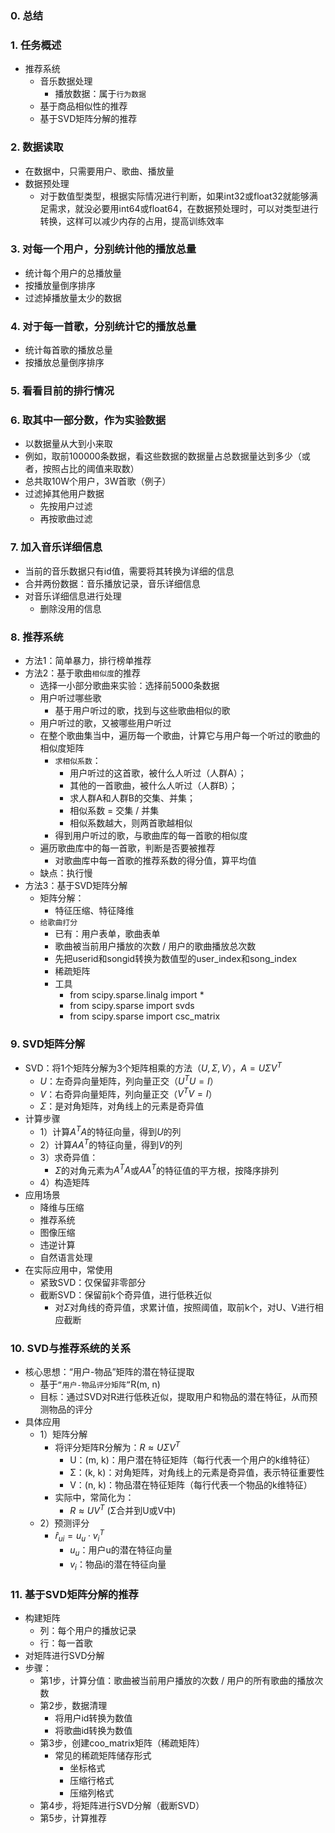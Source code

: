 ### 0. 总结

### 1. 任务概述
- 推荐系统
  - 音乐数据处理
    - 播放数据：属于`行为数据`
  - 基于商品相似性的推荐
  - 基于SVD矩阵分解的推荐

### 2. 数据读取
- 在数据中，只需要用户、歌曲、播放量
- 数据预处理
  - 对于数值型类型，根据实际情况进行判断，如果int32或float32就能够满足需求，就没必要用int64或float64，在数据预处理时，可以对类型进行转换，这样可以减少内存的占用，提高训练效率

### 3. 对每一个用户，分别统计他的播放总量
- 统计每个用户的总播放量
- 按播放量倒序排序
- 过滤掉播放量太少的数据

### 4. 对于每一首歌，分别统计它的播放总量
- 统计每首歌的播放总量
- 按播放总量倒序排序

### 5. 看看目前的排行情况

### 6. 取其中一部分数，作为实验数据
- 以数据量从大到小来取
- 例如，取前100000条数据，看这些数据的数据量占总数据量达到多少（或者，按照占比的阈值来取数）
- 总共取10W个用户，3W首歌（例子）
- 过滤掉其他用户数据
  - 先按用户过滤
  - 再按歌曲过滤

### 7. 加入音乐详细信息
- 当前的音乐数据只有id值，需要将其转换为详细的信息
- 合并两份数据：音乐播放记录，音乐详细信息
- 对音乐详细信息进行处理
  - 删除没用的信息

### 8. 推荐系统
- 方法1：简单暴力，排行榜单推荐
- 方法2：基于歌曲`相似度`的推荐
  - 选择一小部分歌曲来实验：选择前5000条数据
  - 用户听过哪些歌
    - 基于用户听过的歌，找到与这些歌曲相似的歌
  - 用户听过的歌，又被哪些用户听过
  - 在整个歌曲集当中，遍历每一个歌曲，计算它与用户每一个听过的歌曲的相似度矩阵
    - `求相似系数`：
      - 用户听过的这首歌，被什么人听过（人群A）；
      - 其他的一首歌曲，被什么人听过（人群B）；
      - 求人群A和人群B的交集、并集；
      - 相似系数 = 交集 / 并集
      - 相似系数越大，则两首歌越相似
    - 得到用户听过的歌，与歌曲库的每一首歌的相似度
  - 遍历歌曲库中的每一首歌，判断是否要被推荐
    - 对歌曲库中每一首歌的推荐系数的得分值，算平均值
  - 缺点：执行慢
- 方法3：基于SVD矩阵分解
  - 矩阵分解：
    - 特征压缩、特征降维
  - `给歌曲打分`
    - 已有：用户表单，歌曲表单
    - 歌曲被当前用户播放的次数 / 用户的歌曲播放总次数
    - 先把userid和songid转换为数值型的user_index和song_index
    - 稀疏矩阵
    - 工具
      - from scipy.sparse.linalg import *
      - from scipy.sparse import svds
      - from scipy.sparse import csc_matrix

### 9. SVD矩阵分解
- SVD：将1个矩阵分解为3个矩阵相乘的方法（$U, Σ, V$），$A = UΣV^T$
  - $U$：左奇异向量矩阵，列向量正交（$U^TU = I$）
  - $V$：右奇异向量矩阵，列向量正交（$V^TV = I$）
  - $Σ$：是对角矩阵，对角线上的元素是奇异值
- 计算步骤
  - 1）计算$A^TA$的特征向量，得到$U$的列
  - 2）计算$AA^T$的特征向量，得到$V$的列
  - 3）求奇异值：
    - $Σ$的对角元素为$A^TA$或$AA^T$的特征值的平方根，按降序排列
  - 4）构造矩阵
- 应用场景
  - 降维与压缩
  - 推荐系统
  - 图像压缩
  - 违逆计算
  - 自然语言处理
- 在实际应用中，常使用
  - 紧致SVD：仅保留非零部分
  - 截断SVD：保留前k个奇异值，进行低秩近似
    - 对$Σ$对角线的奇异值，求累计值，按照阈值，取前k个，对U、V进行相应截断

### 10. SVD与推荐系统的关系
- 核心思想：“用户-物品”矩阵的潜在特征提取
  - 基于`“用户-物品评分矩阵”`R(m, n)
  - 目标：通过SVD对R进行低秩近似，提取用户和物品的潜在特征，从而预测物品的评分
- 具体应用
  - 1）矩阵分解
    - 将评分矩阵R分解为：$R ≈ UΣV^T$
      - U：(m, k)：用户潜在特征矩阵（每行代表一个用户的k维特征）
      - Σ：(k, k)：对角矩阵，对角线上的元素是奇异值，表示特征重要性
      - V：(n, k)：物品潜在特征矩阵（每行代表一个物品的k维特征）
    - 实际中，常简化为：
      - $R ≈ UV^T$ (Σ合并到U或V中)
  - 2）预测评分
    - $\hat r_{ui} = u_u \cdot v_i^T$
      - $u_u$：用户u的潜在特征向量
      - $v_i$：物品i的潜在特征向量

### 11. 基于SVD矩阵分解的推荐
- 构建矩阵
  - 列：每个用户的播放记录
  - 行：每一首歌
- 对矩阵进行SVD分解
- 步骤：
  - 第1步，计算分值：歌曲被当前用户播放的次数 / 用户的所有歌曲的播放次数
  - 第2步，数据清理
    - 将用户id转换为数值
    - 将歌曲id转换为数值
  - 第3步，创建coo_matrix矩阵（稀疏矩阵）
    - 常见的稀疏矩阵储存形式
      - 坐标格式
      - 压缩行格式
      - 压缩列格式
  - 第4步，将矩阵进行SVD分解（截断SVD）
  - 第5步，计算推荐